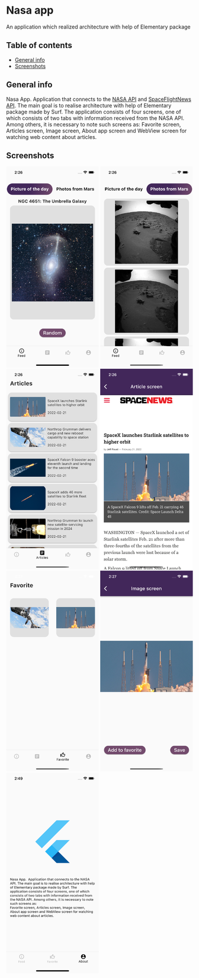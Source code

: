 # Nasa app
An application which realized architecture with help of Elementary package

## Table of contents
* [General info](#general-info)
* [Screenshots](#screenshots)

## General info

Nasa App. Application that connects to the [NASA API](https://api.nasa.gov/) and [SpaceFlightNews API](https://www.spaceflightnewsapi.net/).
The main goal is to realise architecture with
help of Elementary package made by Surf. The application consists of four screens, one of which
consists of two tabs with information received from the NASA API. Among others, it is necessary to note such screens as:
Favorite screen, Articles screen, Image screen, About app screen and WebView screen for watching web content about articles.

## Screenshots

<p float="left">
	<img src="./screenshots/first_tab.png" alt="Picture of the day" width="250">
	<img src="./screenshots/second_tab.png" alt="Photos from Mars" width="250">
	<img src="./screenshots/articles_screen.png" alt="About screen" width="250">
	<img src="./screenshots/article_screen.png" alt="About screen" width="250">
	<img src="./screenshots/favorite_screen.png" alt="About screen" width="250">
	<img src="./screenshots/image_screen.png" alt="About screen" width="250">
	<img src="./screenshots/about_screen.png" alt="About screen" width="250">
</p>
